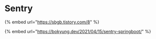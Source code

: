 # Sentry

{% embed url="https://sbgb.tistory.com/8" %}

{% embed url="https://bokyung.dev/2021/04/15/sentry-springboot/" %}





